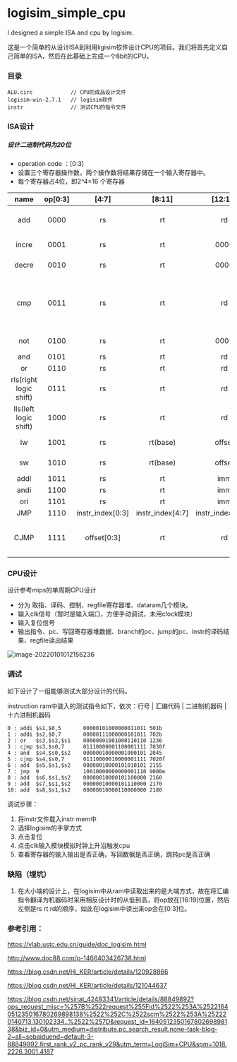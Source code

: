 # logisim_simple_cpu
I designed a simple ISA and cpu by logisim.

这是一个简单的从设计ISA到利用ligisim软件设计CPU的项目。我们将首先定义自己简单的ISA，然后在此基础上完成一个8bit的CPU。



### 目录

```
ALU.circ 			// CPU的成品设计文件
logisim-win-2.7.1 	// logisim软件
instr 				// 测试CPU的指令文件
```



### ISA设计

##### 设计二进制代码为20位

- operation code ：[0:3]
- 设置三个寄存器操作数，两个操作数将结果存储在一个输入寄存器中。
- 每个寄存器占4位，即2^4=16 个寄存器

|          name          | op[0:3] |      [4:7]       |      [8:11]      |      [12:15]      | [16:19]            |                         description                          |
| :--------------------: | :-----: | :--------------: | :--------------: | :---------------: | ------------------ | :----------------------------------------------------------: |
|          add           |  0000   |        rs        |        rt        |        rd         | 0000               |               Arithmetic addition(rs = rt+rd)                |
|         incre          |  0001   |        rs        |        rt        |       0000        | 0000               |                     increment(rs = rt+1)                     |
|         decre          |  0010   |        rs        |        rt        |       0000        | 0000               |                     decrement(rs = rt-1)                     |
|          cmp           |  0011   |        rs        |        rt        |        rd         | 0000               | comparison(with 3 output:equals in rs[0], less than in rs[1], greater than in rs[2] ) |
|          not           |  0100   |        rs        |        rt        |       0000        | 0000               |                logic bitwise not(rs = not rt)                |
|          and           |  0101   |        rs        |        rt        |        rd         | 0000               |                        rs = rt and rd                        |
|           or           |  0110   |        rs        |        rt        |        rd         | 0000               |                        rs = rt or rd                         |
| rls(right logic shift) |  0111   |        rs        |        rt        |        rd         | 0000               |                        rs = rt >> rd                         |
| lls(left logic shift)  |  1000   |        rs        |        rt        |        rd         | 0000               |                        rs = rt << rd                         |
|           lw           |  1001   |        rs        |     rt(base)     |      offset       | offset             |                     rs = mem[rt+offset]                      |
|           sw           |  1010   |        rs        |     rt(base)     |      offset       | offset             |                     mem[rt+offset] = rs                      |
|          addi          |  1011   |        rs        |        rt        |        imm        | imm                |                         rs = rt+ imm                         |
|          andi          |  1100   |        rs        |        rt        |        imm        | imm                |                       rs = rt and imm                        |
|          ori           |  1101   |        rs        |        rt        |        imm        | imm                |                        rs = rt or imm                        |
|          JMP           |  1110   | instr_index[0:3] | instr_index[4:7] | instr_index[8:11] | instr_index[12:15] |                                                              |
|          CJMP          |  1111   |   offset[0:3]    |        rt        |        rd         | offset[4:7]        |  cjmp rs,rd,pc;offset;   rt == rd: j (offset) else:continue  |



### CPU设计

设计参考mips的单周期CPU设计

- 分为 取指、译码、控制、regfile寄存器堆、dataram几个模块。
- 输入clk信号（暂时是输入端口，方便手动调试，未用clock模块）
- 输入复位信号
- 输出指令、pc、写回寄存器堆数据、branch的pc、jump的pc、instr的译码结果、regfile读出结果

![image-20220101012156236](img.png)



### 调试

如下设计了一组能够测试大部分设计的代码。

instruction ram中装入的测试指令如下，依次：行号 | 汇编代码 | 二进制机器码 | 十六进制机器码

```
0 : addi $s1,$0,5       00000101000000011011 501b
1 : addi $s2,$0,7       00000111000000101011 702b
2 : or   $s3,$s2,$s1    00000001001000110110 1236
3 : cjmp $s3,$s0,7      01110000001100001111 7030f
4 : and  $s4,$s0,$s2    00000010000001000101 2045
5 : cjmp $s4,$s0,7      01110000010000001111 7020f
6 : add  $s5,$s1,$s2    00000010000101010101 2155
7 : jmp  9              10010000000000001110 9000e
8 : add  $s6,$s1,$s2    00000010000101100000 2160
9 : add  $s7,$s1,$s2    00000010000101110000 2170
10: add  $s8,$s1,$s2    00000010000110000000 2180
```

调试步骤：

1. 将instr文件载入instr mem中
2. 选择logisim的手掌方式
3. 点击复位
4. 点击clk输入模块模拟时钟上升沿触发cpu
5. 查看寄存器的输入输出是否正确，写回数据是否正确，跳转pc是否正确



### 缺陷（埋坑）

1. 在大小端的设计上，在logisim中从ram中读取出来的是大端方式，故在将汇编指令翻译为机器码时采用相反设计时的从低到高，将op放在[16:19]位置，然后左侧是rs rt rd的顺序，如此在logisim中读出来op会在[0:3]位。



### 参考引用：

https://vlab.ustc.edu.cn/guide/doc_logisim.html

http://www.doc88.com/p-1466403426738.html

https://blog.csdn.net/Hi_KER/article/details/120928866

https://blog.csdn.net/Hi_KER/article/details/121044637

https://blog.csdn.net/sinat_42483341/article/details/88849892?ops_request_misc=%257B%2522request%255Fid%2522%253A%2522164051235016780269898138%2522%252C%2522scm%2522%253A%252220140713.130102334..%2522%257D&request_id=164051235016780269898138&biz_id=0&utm_medium=distribute.pc_search_result.none-task-blog-2~all~sobaiduend~default-3-88849892.first_rank_v2_pc_rank_v29&utm_term=LogiSim+CPU&spm=1018.2226.3001.4187
